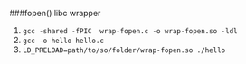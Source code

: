 ###fopen() libc wrapper
1. `gcc -shared -fPIC  wrap-fopen.c -o wrap-fopen.so -ldl`
2. `gcc -o hello hello.c`
3. `LD_PRELOAD=path/to/so/folder/wrap-fopen.so ./hello`
